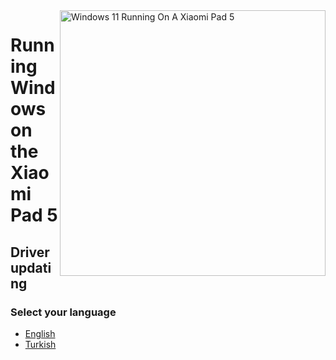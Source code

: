 <img align="right" src="https://raw.githubusercontent.com/erdilS/Port-Windows-11-Xiaomi-Pad-5/main/nabu.png" width="425" alt="Windows 11 Running On A Xiaomi Pad 5">

# Running Windows on the Xiaomi Pad 5

## Driver updating

### Select your language

- [English](English/update-en.md)
- [Turkish](Turkish/update-tr.md)
